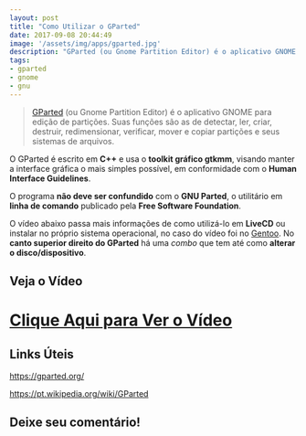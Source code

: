 ```yaml
---
layout: post
title: "Como Utilizar o GParted"
date: 2017-09-08 20:44:49
image: '/assets/img/apps/gparted.jpg'
description: "GParted (ou Gnome Partition Editor) é o aplicativo GNOME para edição de partições."
tags:
- gparted
- gnome
- gnu
---
```


> [GParted](https://gparted.org/) (ou Gnome Partition Editor) é o aplicativo GNOME para edição de partições. Suas funções são as de detectar, ler, criar, destruir, redimensionar, verificar, mover e copiar partições e seus sistemas de arquivos.

O GParted é escrito em __C++__ e usa o __toolkit gráfico gtkmm__, visando manter a interface gráfica o mais simples possível, em conformidade com o __Human Interface Guidelines__.

O programa __não deve ser confundido__ com o __GNU Parted__, o utilitário em __linha de comando__ publicado pela __Free Software Foundation__.

O vídeo abaixo passa mais informações de como utilizá-lo em __LiveCD__ ou instalar no próprio sistema operacional, no caso do vídeo foi no [Gentoo](http://www.terminalroot.com.br/tags#gentoo). No __canto superior direito do GParted__ há uma _combo_ que tem até como __alterar o disco/dispositivo__.

## Veja o Vídeo

# [Clique Aqui para Ver o Vídeo](https://www.youtube.com/watch?v=fB6C-mXEnE4)


## Links Úteis

<https://gparted.org/>

<https://pt.wikipedia.org/wiki/GParted>

## Deixe seu comentário!

<script async src="https://pagead2.googlesyndication.com/pagead/js/adsbygoogle.js"></script>

<!-- Informat -->
<ins class="adsbygoogle"
 style="display:block"
 data-ad-client="ca-pub-2838251107855362"
 data-ad-slot="2327980059"
 data-ad-format="auto"
 data-full-width-responsive="true"></ins>

<script>
(adsbygoogle = window.adsbygoogle || []).push({});
</script>



